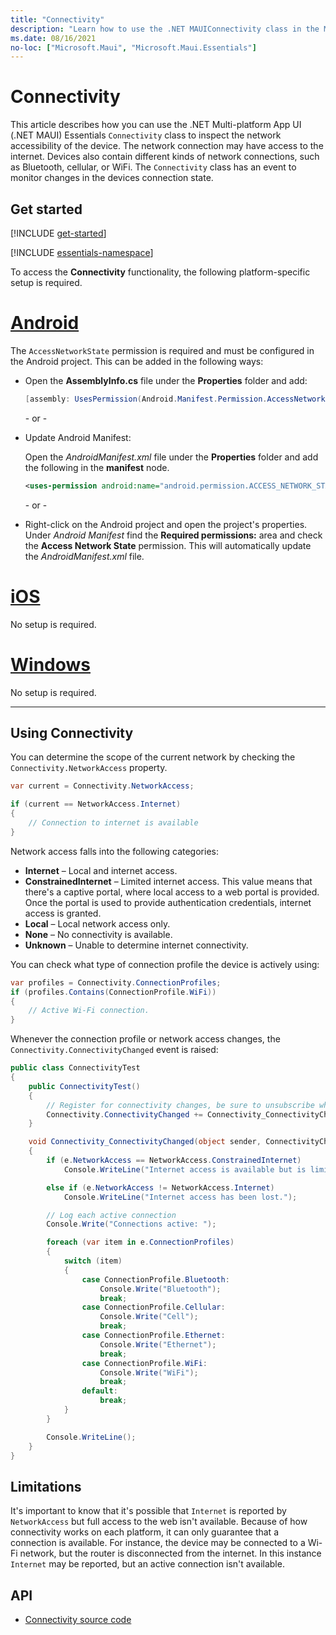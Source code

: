 ```yaml
---
title: "Connectivity"
description: "Learn how to use the .NET MAUIConnectivity class in the Microsoft.Maui.Essentials namespace. With this class, you can determine if you can communicate with the internet and which network devices are connected"
ms.date: 08/16/2021
no-loc: ["Microsoft.Maui", "Microsoft.Maui.Essentials"]
---
```


# Connectivity

This article describes how you can use the .NET Multi-platform App UI (.NET MAUI) Essentials `Connectivity` class to inspect the network accessibility of the device. The network connection may have access to the internet. Devices also contain different kinds of network connections, such as Bluetooth, cellular, or WiFi. The `Connectivity` class has an event to monitor changes in the devices connection state.

## Get started

[!INCLUDE [get-started](includes/get-started.md)]

[!INCLUDE [essentials-namespace](includes/essentials-namespace.md)]

To access the **Connectivity** functionality, the following platform-specific setup is required.

<!-- markdownlint-disable MD025 -->
# [Android](#tab/android)

The `AccessNetworkState` permission is required and must be configured in the Android project. This can be added in the following ways:

- Open the **AssemblyInfo.cs** file under the **Properties** folder and add:
  
  ```csharp
  [assembly: UsesPermission(Android.Manifest.Permission.AccessNetworkState)]
  ```

  \- or -

- Update Android Manifest:

  Open the _AndroidManifest.xml_ file under the **Properties** folder and add the following in the **manifest** node.
  
  ```xml
  <uses-permission android:name="android.permission.ACCESS_NETWORK_STATE" />
  ```

  \- or -

- Right-click on the Android project and open the project's properties. Under _Android Manifest_ find the **Required permissions:** area and check the **Access Network State** permission. This will automatically update the _AndroidManifest.xml_ file.

# [iOS](#tab/ios)

No setup is required.

# [Windows](#tab/windows)

No setup is required.

-----
<!-- markdownlint-enable MD025 -->

## Using Connectivity

You can determine the scope of the current network by checking the `Connectivity.NetworkAccess` property.

```csharp
var current = Connectivity.NetworkAccess;

if (current == NetworkAccess.Internet)
{
    // Connection to internet is available
}
```

Network access falls into the following categories:

- **Internet** – Local and internet access.
- **ConstrainedInternet** – Limited internet access. This value means that there's a captive portal, where local access to a web portal is provided. Once the portal is used to provide authentication credentials, internet access is granted.
- **Local** – Local network access only.
- **None** – No connectivity is available.
- **Unknown** – Unable to determine internet connectivity.

You can check what type of connection profile the device is actively using:

```csharp
var profiles = Connectivity.ConnectionProfiles;
if (profiles.Contains(ConnectionProfile.WiFi))
{
    // Active Wi-Fi connection.
}
```

Whenever the connection profile or network access changes, the `Connectivity.ConnectivityChanged` event is raised:

```csharp
public class ConnectivityTest
{
    public ConnectivityTest()
    {
        // Register for connectivity changes, be sure to unsubscribe when finished
        Connectivity.ConnectivityChanged += Connectivity_ConnectivityChanged;
    }

    void Connectivity_ConnectivityChanged(object sender, ConnectivityChangedEventArgs e)
    {
        if (e.NetworkAccess == NetworkAccess.ConstrainedInternet)
            Console.WriteLine("Internet access is available but is limited.");

        else if (e.NetworkAccess != NetworkAccess.Internet)
            Console.WriteLine("Internet access has been lost.");

        // Log each active connection
        Console.Write("Connections active: ");

        foreach (var item in e.ConnectionProfiles)
        {
            switch (item)
            {
                case ConnectionProfile.Bluetooth:
                    Console.Write("Bluetooth");
                    break;
                case ConnectionProfile.Cellular:
                    Console.Write("Cell");
                    break;
                case ConnectionProfile.Ethernet:
                    Console.Write("Ethernet");
                    break;
                case ConnectionProfile.WiFi:
                    Console.Write("WiFi");
                    break;
                default:
                    break;
            }
        }

        Console.WriteLine();
    }
}
```

## Limitations

It's important to know that it's possible that `Internet` is reported by `NetworkAccess` but full access to the web isn't available. Because of how connectivity works on each platform, it can only guarantee that a connection is available. For instance, the device may be connected to a Wi-Fi network, but the router is disconnected from the internet. In this instance `Internet` may be reported, but an active connection isn't available.

## API

- [Connectivity source code](https://github.com/dotnet/maui/tree/main/src/Essentials/src/Connectivity)
<!-- - [Connectivity API documentation](xref:Microsoft.Maui.Essentials.Connectivity)-->
